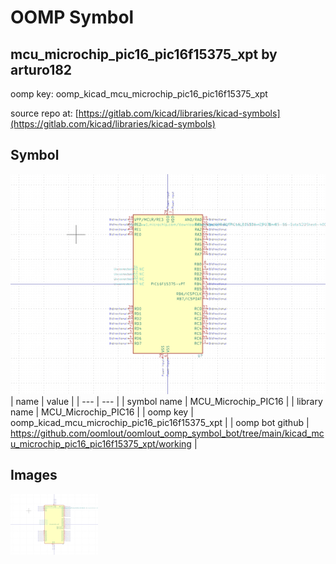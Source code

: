# OOMP Symbol  
## mcu_microchip_pic16_pic16f15375_xpt  by arturo182  
  
oomp key: oomp_kicad_mcu_microchip_pic16_pic16f15375_xpt  
  
source repo at: [https://gitlab.com/kicad/libraries/kicad-symbols](https://gitlab.com/kicad/libraries/kicad-symbols)  
## Symbol  
  
[![working.png](working_600.png)](working.png)  
| name | value | 
| --- | --- | 
| symbol name | MCU_Microchip_PIC16 | 
| library name | MCU_Microchip_PIC16 | 
| oomp key | oomp_kicad_mcu_microchip_pic16_pic16f15375_xpt | 
| oomp bot github | https://github.com/oomlout/oomlout_oomp_symbol_bot/tree/main/kicad_mcu_microchip_pic16_pic16f15375_xpt/working | 
## Images  
  
[![working.png](working_140.png)](working.png)  
